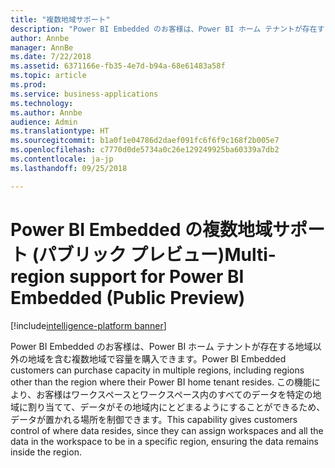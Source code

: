```yaml
---
title: "複数地域サポート"
description: "Power BI Embedded のお客様は、Power BI ホーム テナントが存在する地域以外の地域を含む複数地域で容量を購入できます。"
author: Annbe
manager: AnnBe
ms.date: 7/22/2018
ms.assetid: 6371166e-fb35-4e7d-b94a-68e61483a58f
ms.topic: article
ms.prod: 
ms.service: business-applications
ms.technology: 
ms.author: Annbe
audience: Admin
ms.translationtype: HT
ms.sourcegitcommit: b1a0f1e04786d2daef091fc6f6f9c168f2b005e7
ms.openlocfilehash: c7770d0de5734a0c26e129249925ba60339a7db2
ms.contentlocale: ja-jp
ms.lasthandoff: 09/25/2018

---
```

#  <a name="multi-region-support-for-power-bi-embedded-public-preview"></a><span data-ttu-id="fc39f-103">Power BI Embedded の複数地域サポート (パブリック プレビュー)</span><span class="sxs-lookup"><span data-stu-id="fc39f-103">Multi-region support for Power BI Embedded (Public Preview)</span></span> 

[!include[intelligence-platform banner](../../includes/intelligence-platform.md)]




<span data-ttu-id="fc39f-104">Power BI Embedded のお客様は、Power BI ホーム テナントが存在する地域以外の地域を含む複数地域で容量を購入できます。</span><span class="sxs-lookup"><span data-stu-id="fc39f-104">Power BI Embedded customers can purchase capacity in multiple regions, including regions other than the region where their Power BI home tenant resides.</span></span> <span data-ttu-id="fc39f-105">この機能により、お客様はワークスペースとワークスペース内のすべてのデータを特定の地域に割り当てて、データがその地域内にとどまるようにすることができるため、データが置かれる場所を制御できます。</span><span class="sxs-lookup"><span data-stu-id="fc39f-105">This capability gives customers control of where data resides, since they can assign workspaces and all the data in the workspace to be in a specific region, ensuring the data remains inside the region.</span></span>

